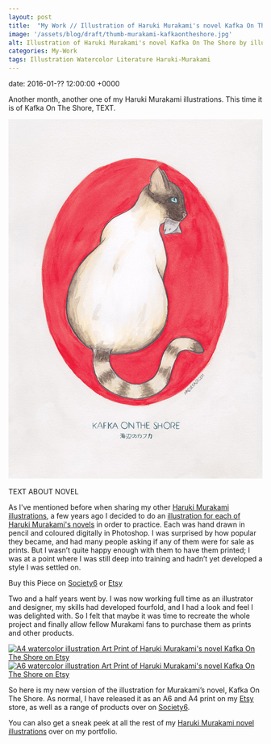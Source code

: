 ```yaml
---
layout: post
title:  "My Work // Illustration of Haruki Murakami's novel Kafka On The Shore"
image: '/assets/blog/draft/thumb-murakami-kafkaontheshore.jpg'
alt: Illustration of Haruki Murakami's novel Kafka On The Shore by illustrator / artist Karen Muray of A Rose Cast
categories: My-Work
tags: Illustration Watercolor Literature Haruki-Murakami
---
```


date: 	2016-01-?? 12:00:00 +0000

<p class="intro">Another month, another one of my Haruki Murakami illustrations. This time it is of Kafka On The Shore, TEXT.</p>

![Watercolor illustration of Haruki Murakami's novel Kafka On The Shore by illustrator / artist Karen Muray of A Rose Cast](/assets/folio/murakami/illustration-murakami-kafkaontheshore.jpg "Watercolor illustration of Haruki Murakami's novel Kafka On The Shore by illustrator / artist Karen Muray of A Rose Cast")

TEXT ABOUT NOVEL

As I've mentioned before when sharing my other [Haruki Murakami illustrations](/tag/Haruki-Murakami/ "Watercolour Illustration for Haruki Murakami's Novels"), a few years ago I decided to do an [illustration for each of Haruki Murakami's novels](http://www.akaihane.co.uk/post/54588755092/haruki-murakami "The original Haruki Murakami novel illustrations") in order to practice. Each was hand drawn in pencil and coloured digitally in Photoshop. I was surprised by how popular they became, and had many people asking if any of them were for sale as prints. But I wasn’t quite happy enough with them to have them printed; I was at a point where I was still deep into training and hadn’t yet developed a style I was settled on.

<div class="highlight">
  <p>Buy <span class="the">this</span> Piece <span class="the">on</span>
    <a href="https://society6.com/product/LINK" title="Buy Watercolor illustration of Haruki Murakami's novel Kafka On The Shore on the A Rose Cast Society6 store">Society6</a>
    <span class="the">or</span>
    <a href="https://www.etsy.com/shop/ARoseCast?section_id=18192366" title="Buy Watercolor illustration of Haruki Murakami's novel Kafka On The Shore on the A Rose Cast Etsy store">Etsy</a>
  </p>
</div>

Two and a half years went by. I was now working full time as an illustrator and designer, my skills had developed fourfold, and I had a look and feel I was delighted with. So I felt that maybe it was time to recreate the whole project and finally allow fellow Murakami fans to purchase them as prints and other products.

<div class="row">
	<div class="col-md-6">
		<a href="https://www.etsy.com/shop/ARoseCast?section_id=18192366" title="A4 watercolor illustration Art Print of Haruki Murakami's novel Kafka On The Shore on Etsy"><img src="/assets/blog/draft/a4-illustration-murakami-kafkaontheshore.jpg" alt="A4 watercolor illustration Art Print of Haruki Murakami's novel Kafka On The Shore on Etsy"></a>
	</div>
	<div class="col-md-6">
		<a href="https://www.etsy.com/shop/ARoseCast?section_id=18192366" title="A6 watercolor illustration Art Print of Haruki Murakami's novel Kafka On The Shore on Etsy"><img src="/assets/blog/draft/a6-illustration-murakami-kafkaontheshore.jpg" alt="A6 watercolor illustration Art Print of Haruki Murakami's novel Kafka On The Shore on Etsy"></a>
	</div>
</div>

So here is my new version of the illustration for Murakami’s novel, Kafka On The Shore. As normal, I have released it as an A6 and A4 print on my [Etsy](https://www.etsy.com/shop/ARoseCast?section_id=18192366 "Watercolour Illustration for Haruki Murakami's Kafka On The Shore on Esty") store, as well as a range of products over on [Society6](LINK "Watercolour Illustration for Haruki Murakami's Kafka On The Shore on Esty").

You can also get a sneak peek at all the rest of my <a href="/project/illustration-murakami.html" title="Haruki Murakami novel watercolor illustrations by illustrator / artist Karen Muray of A Rose Cast">Haruki Murakami novel illustrations</a> over on my portfolio.